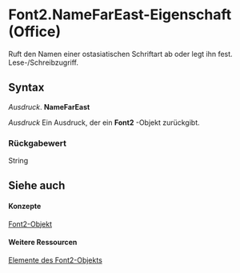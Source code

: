 
# Font2.NameFarEast-Eigenschaft (Office)

Ruft den Namen einer ostasiatischen Schriftart ab oder legt ihn fest. Lese-/Schreibzugriff.


## Syntax

 _Ausdruck_. **NameFarEast**

 _Ausdruck_ Ein Ausdruck, der ein **Font2** -Objekt zurückgibt.


### Rückgabewert

String


## Siehe auch


#### Konzepte


[Font2-Objekt](8e892c52-56d9-72bd-2893-b15a17cd59ae.md)
#### Weitere Ressourcen


[Elemente des Font2-Objekts](http://msdn.microsoft.com/library/8c91a433-b474-486a-4c03-eb9f7b44ecb0%28Office.15%29.aspx)